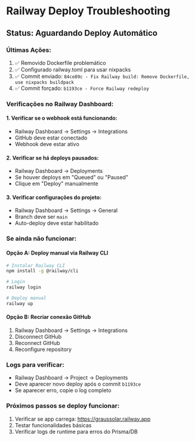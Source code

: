 # Railway Deploy Troubleshooting

## Status: Aguardando Deploy Automático

### Últimas Ações:
1. ✅ Removido Dockerfile problemático
2. ✅ Configurado railway.toml para usar nixpacks
3. ✅ Commit enviado: `84ce89c - Fix Railway build: Remove Dockerfile, use nixpacks buildpack`
4. ✅ Commit forçado: `b1193ce - Force Railway redeploy`

### Verificações no Railway Dashboard:

#### 1. **Verificar se o webhook está funcionando:**
- Railway Dashboard → Settings → Integrations
- GitHub deve estar conectado
- Webhook deve estar ativo

#### 2. **Verificar se há deploys pausados:**
- Railway Dashboard → Deployments
- Se houver deploys em "Queued" ou "Paused"
- Clique em "Deploy" manualmente

#### 3. **Verificar configurações do projeto:**
- Railway Dashboard → Settings → General
- Branch deve ser `main`
- Auto-deploy deve estar habilitado

### Se ainda não funcionar:

#### Opção A: Deploy manual via Railway CLI
```bash
# Instalar Railway CLI
npm install -g @railway/cli

# Login
railway login

# Deploy manual
railway up
```

#### Opção B: Recriar conexão GitHub
1. Railway Dashboard → Settings → Integrations
2. Disconnect GitHub
3. Reconnect GitHub
4. Reconfigure repository

### Logs para verificar:
- Railway Dashboard → Project → Deployments
- Deve aparecer novo deploy após o commit `b1193ce`
- Se aparecer erro, copie o log completo

### Próximos passos se deploy funcionar:
1. Verificar se app carrega: https://graussolar.railway.app
2. Testar funcionalidades básicas
3. Verificar logs de runtime para erros do Prisma/DB
